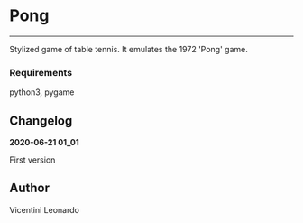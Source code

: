 # Pong

---

Stylized game of table tennis. It emulates the 1972 'Pong' game.

### Requirements

python3, pygame

## Changelog

**2020-06-21 01_01**

First version

## Author

Vicentini Leonardo
